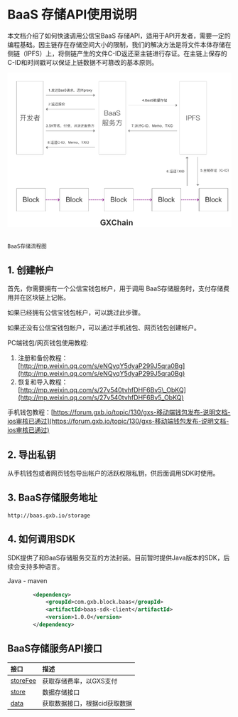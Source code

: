 # BaaS 存储API使用说明

本文档介绍了如何快速调用公信宝BaaS 存储API，适用于API开发者，需要一定的编程基础。因主链存在存储空间大小的限制，我们的解决方法是将文件本体存储在侧链（IPFS）上，将侧链产生的文件C-ID返还至主链进行存证。在主链上保存的C-ID和时间戳可以保证上链数据不可篡改的基本原则。

![](/assets/index.png)                                                                                               

                                                                                              BaaS存储流程图

## 1. 创建帐户

首先，你需要拥有一个公信宝钱包帐户，用于调用 BaaS存储服务时，支付存储费用并在区块链上记帐。

如果已经拥有公信宝钱包帐户，可以跳过此步骤。

如果还没有公信宝钱包帐户，可以通过手机钱包、网页钱包创建帐户。

PC端钱包/网页钱包使用教程:

1. 注册和备份教程：[http://mp.weixin.qq.com/s/eNQyqY5dyaP299J5qra0Bg](http://mp.weixin.qq.com/s/eNQyqY5dyaP299J5qra0Bg)
2. 恢复和导入教程：[http://mp.weixin.qq.com/s/27v540tvhfDHF6Bv5\_ObKQ](http://mp.weixin.qq.com/s/27v540tvhfDHF6Bv5_ObKQ)

手机钱包教程：[https://forum.gxb.io/topic/130/gxs-移动端钱包发布-说明文档-ios审核已通过](https://forum.gxb.io/topic/130/gxs-移动端钱包发布-说明文档-ios审核已通过)

## 2. 导出私钥

从手机钱包或者网页钱包导出帐户的活跃权限私钥，供后面调用SDK时使用。

## 3. BaaS存储服务地址

```
http://baas.gxb.io/storage
```

## 4. 如何调用SDK

SDK提供了和BaaS存储服务交互的方法封装。目前暂时提供Java版本的SDK，后续会支持多种语言。

Java - maven

```xml
        <dependency>
            <groupId>com.gxb.block.baas</groupId>
            <artifactId>baas-sdk-client</artifactId>
            <version>1.0.0</version>
        </dependency>
```

## BaaS存储服务API接口

| 接口 | 描述 |
| :--- | :--- |
| [storeFee](/api/baas-api/huo-qu-fei-lv-jie-kou.md) | 获取存储费率，以GXS支付 |
| [store](/api/baas-api/shu-ju-cun-chu-jie-kou.md) | 数据存储接口 |
| [data](/api/baas-api/huo-qu-yi-cun-shu-ju-jie-kou.md) | 获取数据接口，根据cid获取数据 |



